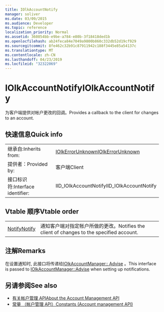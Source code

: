 ```yaml
---
title: IOlkAccountNotify
manager: soliver
ms.date: 03/09/2015
ms.audience: Developer
ms.topic: reference
localization_priority: Normal
ms.assetid: 360854bb-e9be-a784-e80b-3f18418ded1b
ms.openlocfilehash: ab24feca84e7049a9800b860c332db52d19cf929
ms.sourcegitcommit: 8fe462c32b91c87911942c188f3445e85a54137c
ms.translationtype: MT
ms.contentlocale: zh-CN
ms.lasthandoff: 04/23/2019
ms.locfileid: "32322069"
---
```

# <a name="iolkaccountnotify"></a><span data-ttu-id="2de9d-102">IOlkAccountNotify</span><span class="sxs-lookup"><span data-stu-id="2de9d-102">IOlkAccountNotify</span></span>

<span data-ttu-id="2de9d-103">为客户端提供对帐户更改的回调。</span><span class="sxs-lookup"><span data-stu-id="2de9d-103">Provides a callback to the client for changes to an account.</span></span>
  
## <a name="quick-info"></a><span data-ttu-id="2de9d-104">快速信息</span><span class="sxs-lookup"><span data-stu-id="2de9d-104">Quick info</span></span>

|||
|:-----|:-----|
|<span data-ttu-id="2de9d-105">继承自:</span><span class="sxs-lookup"><span data-stu-id="2de9d-105">Inherits from:</span></span>  <br/> |[<span data-ttu-id="2de9d-106">IOlkErrorUnknown</span><span class="sxs-lookup"><span data-stu-id="2de9d-106">IOlkErrorUnknown</span></span>](iolkerrorunknown.md) <br/> |
|<span data-ttu-id="2de9d-107">提供者：</span><span class="sxs-lookup"><span data-stu-id="2de9d-107">Provided by:</span></span>  <br/> | <span data-ttu-id="2de9d-108">客户端</span><span class="sxs-lookup"><span data-stu-id="2de9d-108">Client</span></span>  <br/> |
|<span data-ttu-id="2de9d-109">接口标识符:</span><span class="sxs-lookup"><span data-stu-id="2de9d-109">Interface identifier:</span></span>  <br/> |<span data-ttu-id="2de9d-110">IID_IOlkAccountNotify</span><span class="sxs-lookup"><span data-stu-id="2de9d-110">IID_IOlkAccountNotify</span></span>  <br/> |
   
## <a name="vtable-order"></a><span data-ttu-id="2de9d-111">Vtable 顺序</span><span class="sxs-lookup"><span data-stu-id="2de9d-111">Vtable order</span></span>

|||
|:-----|:-----|
|[<span data-ttu-id="2de9d-112">Notify</span><span class="sxs-lookup"><span data-stu-id="2de9d-112">Notify</span></span>](iolkaccountnotify-notify.md) <br/> |<span data-ttu-id="2de9d-113">通知客户端对指定帐户所做的更改。</span><span class="sxs-lookup"><span data-stu-id="2de9d-113">Notifies the client of changes to the specified account.</span></span>  <br/> |
   
## <a name="remarks"></a><span data-ttu-id="2de9d-114">注解</span><span class="sxs-lookup"><span data-stu-id="2de9d-114">Remarks</span></span>

<span data-ttu-id="2de9d-115">在设置通知时, 此接口将传递给[IOlkAccountManager:: Advise](iolkaccountmanager-advise.md) 。</span><span class="sxs-lookup"><span data-stu-id="2de9d-115">This interface is passed to [IOlkAccountManager::Advise](iolkaccountmanager-advise.md) when setting up notifications.</span></span> 
  
## <a name="see-also"></a><span data-ttu-id="2de9d-116">另请参阅</span><span class="sxs-lookup"><span data-stu-id="2de9d-116">See also</span></span>

- [<span data-ttu-id="2de9d-117">有关帐户管理 API</span><span class="sxs-lookup"><span data-stu-id="2de9d-117">About the Account Management API</span></span>](about-the-account-management-api.md) 
- [<span data-ttu-id="2de9d-118">常量 （帐户管理 API）</span><span class="sxs-lookup"><span data-stu-id="2de9d-118">Constants (Account management API)</span></span>](constants-account-management-api.md)

